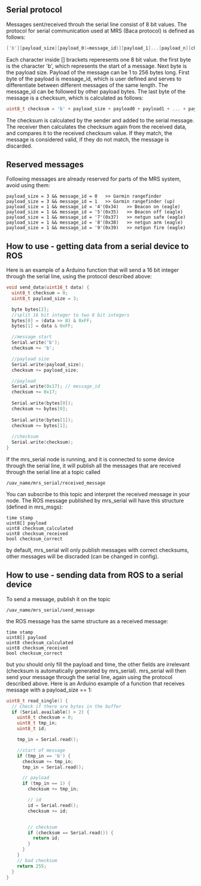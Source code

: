 ## Serial protocol

Messages sent/received throuh the serial line consist of 8 bit values.
The protocol for serial communication used at MRS (Baca protocol) is defined as follows:

```c
['b'][payload_size][payload_0(=message_id)][payload_1]...[payload_n][checksum]
```

Each character inside [] brackets reperesents one 8 bit value.
the first byte is the character 'b', which represents the start of a message.
Next byte is the payload size. Payload of the message can be 1 to 256 bytes long.
First byte of the payload is message_id, which is user defined and
serves to differentiate between different messages of the same length.
The message_id can be followed by other payload bytes.
The last byte of the message is a checksum, which is calculated as follows:
```c
uint8_t checksum = 'b' + payload_size + payload0 + payload1 + ... + payload_n
```
The checksum is calculated by the sender and added to the serial message. The receiver then
calculates the checksum again from the received data, and compares it to the received checksum
value. If they match, the message is considered valid, if they do not match, the message is discarded.

## Reserved messages

Following messages are already reserved for parts of the MRS system, avoid using them:
```
payload_size = 3 && message_id = 0   >> Garmin rangefinder
payload_size = 3 && message_id = 1   >> Garmin rangefinder (up)
payload_size = 1 && message_id = '4'(0x34)   >> Beacon on (eagle)
payload_size = 1 && message_id = '5'(0x35)   >> Beacon off (eagle)
payload_size = 1 && message_id = '7'(0x37)   >> netgun safe (eagle)
payload_size = 1 && message_id = '8'(0x38)   >> netgun arm (eagle)
payload_size = 1 && message_id = '9'(0x39)   >> netgun fire (eagle)
```

## How to use - getting data from a serial device to ROS

Here is an example of a Arduino function that will send a 16 bit integer through the serial line, using the protocol described above:
```c
void send_data(uint16_t data) {
  uint8_t checksum = 0;
  uint8_t payload_size = 3;

  byte bytes[2];
  //split 16 bit integer to two 8 bit integers
  bytes[0] = (data >> 8) & 0xFF;
  bytes[1] = data & 0xFF;

  //message start
  Serial.write('b');
  checksum += 'b';

  //payload size
  Serial.write(payload_size);
  checksum += payload_size;

  //payload
  Serial.write(0x17); // message_id
  checksum += 0x17;
  
  Serial.write(bytes[0]);
  checksum += bytes[0];
  
  Serial.write(bytes[1]);
  checksum += bytes[1];
  
  //checksum
  Serial.write(checksum);
}
```

If the mrs_serial node is running, and it is connected to some device through the serial line,
it will publish all the messages that are received through the serial line at a topic called
```
/uav_name/mrs_serial/received_message
```
You can subscribe to this topic and interpret the received message in your node.
The ROS message published by mrs_serial will have this structure (defined in mrs_msgs):
```
time stamp
uint8[] payload
uint8 checksum_calculated
uint8 checksum_received
bool checksum_correct
```
by default, mrs_serial will only publish messages with correct checksums, other messages will be discraded (can be changed in config).

## How to use - sending data from ROS to a serial device

To send a message, publish it on the topic 
```
/uav_name/mrs_serial/send_message
```
the ROS message has the same structure as a received message:
```
time stamp
uint8[] payload
uint8 checksum_calculated
uint8 checksum_received
bool checksum_correct
```
but you should only fill the payload and time, the other fields are irrelevant (checksum is automatically generated by mrs_serial).
mrs_serial will then send your message through the serial line, again using the protocol described above.
Here is an Arduino example of a function that receives message with a payload_size == 1:

```c
uint8_t read_single() {
  // Check if there are bytes in the buffer
  if (Serial.available() > 2) {
    uint8_t checksum = 0;
    uint8_t tmp_in;
    uint8_t id;

    tmp_in = Serial.read();

    //start of message
    if (tmp_in == 'b') {
      checksum += tmp_in;
      tmp_in = Serial.read();

      // payload
      if (tmp_in == 1) {
        checksum += tmp_in;

        // id
        id = Serial.read();
        checksum += id;


        // checksum
        if (checksum == Serial.read()) {
          return id;
        }
      }
    }
    // bad checksum
    return 255;
  }
}
```



